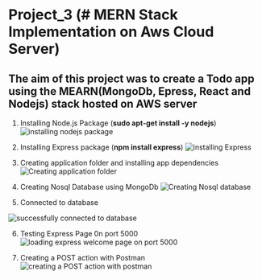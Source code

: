 # Project_3 (# MERN Stack Implementation on Aws Cloud Server)

## The aim of this project was to create a Todo app using the MEARN(MongoDb, Epress, React and Nodejs) stack hosted on AWS server


1. Installing Node.js Package (**sudo apt-get install -y nodejs**)
![installing nodejs package](https://user-images.githubusercontent.com/101065505/197886175-672abcf1-d1b5-4bd5-a2ac-2703b2fdb92a.png)
   
2. Installing Express package (**npm install express**) 
![installing Express](https://user-images.githubusercontent.com/101065505/197888618-ae4a2cd2-f044-4b29-8a0c-8ccf69e45a1d.png)

3. Creating application folder and installing app dependencies
![Creating application folder](https://user-images.githubusercontent.com/101065505/197890021-09ce8c1f-823a-470c-a6fa-7bac3fe4d948.png)

4. Creating Nosql Database using MongoDb
![Creating Nosql database](https://user-images.githubusercontent.com/101065505/197890827-311b7030-9b5c-4418-ba4b-2e35bd755cc2.png)

5. Connected to database

![successfully connected to database](https://user-images.githubusercontent.com/101065505/197892288-4dabfe71-e011-4f91-823e-58f12ece1749.png)

6. Testing Express Page 0n port 5000
![loading express welcome page on port 5000](https://user-images.githubusercontent.com/101065505/197893425-6b22b61f-a282-4ba0-bc54-cf4920e32e54.png)

7. Creating a POST action with Postman 
![creating a POST action with postman](https://user-images.githubusercontent.com/101065505/197894015-d8734419-858c-469b-8fe9-ca0d75e91c2b.png)
